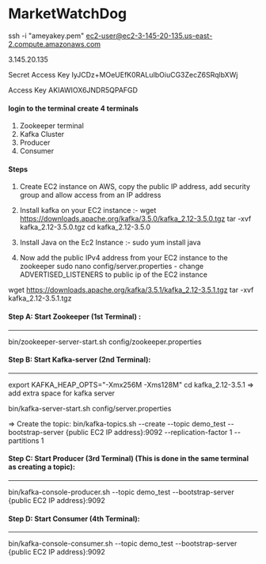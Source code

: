 # MarketWatchDog

ssh -i "ameyakey.pem" ec2-user@ec2-3-145-20-135.us-east-2.compute.amazonaws.com

3.145.20.135

Secret Access Key IyJCDz+MOeUEfK0RALuIbOiuCG3ZecZ6SRqlbXWj

Access Key AKIAWIOX6JNDR5QPAFGD

#### login to the terminal create 4 terminals 
1. Zookeeper terminal
2. Kafka Cluster
3. Producer
4. Consumer

#### Steps 

1. Create EC2 instance on AWS, copy the public IP address, add security group and allow access from an IP address 

2. Install kafka on your EC2 instance :-
   wget https://downloads.apache.org/kafka/3.5.0/kafka_2.12-3.5.0.tgz
   tar -xvf kafka_2.12-3.5.0.tgz
   cd kafka_2.12-3.5.0

3. Install Java on the Ec2 Instance :- 
    sudo yum install java
   
4. Now add the public IPv4 address from your EC2 instance to the zookeeper
   sudo nano config/server.properties - change ADVERTISED_LISTENERS to public ip of the EC2 instance  
  
wget https://downloads.apache.org/kafka/3.5.1/kafka_2.12-3.5.1.tgz
tar -xvf kafka_2.12-3.5.1.tgz

#### Step A: Start Zookeeper (1st Terminal) :
-------------------------
bin/zookeeper-server-start.sh config/zookeeper.properties

#### Step B: Start Kafka-server (2nd Terminal):
-------------------------
export KAFKA_HEAP_OPTS="-Xmx256M -Xms128M"
cd kafka_2.12-3.5.1 => add extra space for kafka server

bin/kafka-server-start.sh config/server.properties

 => Create the topic:
bin/kafka-topics.sh --create --topic demo_test --bootstrap-server {public EC2 IP address}:9092 --replication-factor 1 --partitions 1

#### Step C: Start Producer (3rd Terminal) (This is done in the same terminal as creating a topic):
-------------------------
bin/kafka-console-producer.sh --topic demo_test --bootstrap-server {public EC2 IP address}:9092


#### Step D: Start Consumer (4th Terminal):
-------------------------
bin/kafka-console-consumer.sh --topic demo_test --bootstrap-server {public EC2 IP address}:9092
